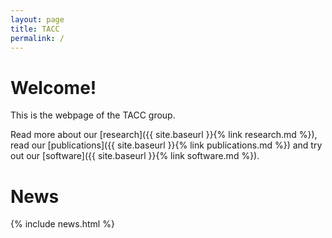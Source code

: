 ```yaml
---
layout: page
title: TACC
permalink: /
---
```


# Welcome!
This is the webpage of the TACC group.

Read more about our [research]({{ site.baseurl }}{% link research.md %}), read our [publications]({{ site.baseurl }}{% link publications.md %}) and try out our [software]({{ site.baseurl }}{% link software.md %}).



# News

{% include news.html %}
